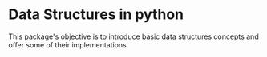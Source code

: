 # Data Structures in python

This package's objective is to introduce basic data structures concepts and offer some of their implementations